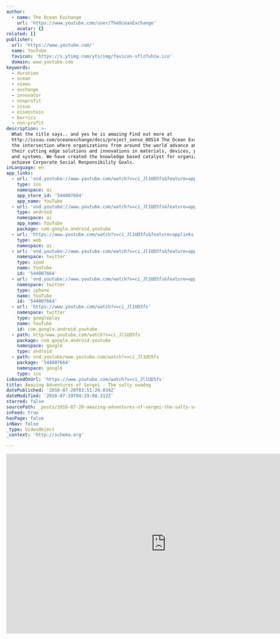 ```yaml
---
author:
  - name: The Ocean Exchange
    url: 'https://www.youtube.com/user/TheOceanExchange'
    avatar: {}
related: []
publisher:
  url: 'https://www.youtube.com/'
  name: YouTube
  favicon: 'https://s.ytimg.com/yts/img/favicon-vflz7uhzw.ico'
  domain: www.youtube.com
keywords:
  - duration
  - ocean
  - views
  - exchange
  - innovator
  - nonprofit
  - issuu
  - eisenstein
  - berrics
  - non-profit
description: >-
  What the title says.. and yes he is amazing Find out more at
  http://issuu.com/oceanexchange/docs/project_sense_80514 The Ocean Exchange is
  the intersection where organizations from around the world advance and promote
  their cutting edge solutions and innovations in materials, devices, processes,
  and systems. We have created the knowledge based catalyst for organizations to
  achieve Corporate Social Responsibility Goals.
inLanguage: en
app_links:
  - url: 'vnd.youtube://www.youtube.com/watch?v=ci_Jl1UD5fs&feature=applinks'
    type: ios
    namespace: ai
    app_store_id: '544007664'
    app_name: YouTube
  - url: 'vnd.youtube://www.youtube.com/watch?v=ci_Jl1UD5fs&feature=applinks'
    type: android
    namespace: ai
    app_name: YouTube
    package: com.google.android.youtube
  - url: 'https://www.youtube.com/watch?v=ci_Jl1UD5fs&feature=applinks'
    type: web
    namespace: ai
  - url: 'vnd.youtube://www.youtube.com/watch?v=ci_Jl1UD5fs&feature=applinks'
    namespace: twitter
    type: ipad
    name: YouTube
    id: '544007664'
  - url: 'vnd.youtube://www.youtube.com/watch?v=ci_Jl1UD5fs&feature=applinks'
    namespace: twitter
    type: iphone
    name: YouTube
    id: '544007664'
  - url: 'https://www.youtube.com/watch?v=ci_Jl1UD5fs'
    namespace: twitter
    type: googleplay
    name: YouTube
    id: com.google.android.youtube
  - path: http/www.youtube.com/watch?v=ci_Jl1UD5fs
    package: com.google.android.youtube
    namespace: google
    type: android
  - path: vnd.youtube/www.youtube.com/watch?v=ci_Jl1UD5fs
    package: '544007664'
    namespace: google
    type: ios
isBasedOnUrl: 'https://www.youtube.com/watch?v=ci_Jl1UD5fs'
title: Amazing Adventures of Sergei - The salty seadog
datePublished: '2016-07-20T03:51:29.034Z'
dateModified: '2016-07-19T04:29:08.312Z'
starred: false
sourcePath: _posts/2016-07-20-amazing-adventures-of-sergei-the-salty-seadog.md
inFeed: true
hasPage: false
inNav: false
_type: VideoObject
_context: 'http://schema.org'

---
```

<iframe src="https://cdn.embedly.com/widgets/media.html?src=https%3A%2F%2Fwww.youtube.com%2Fembed%2Fci_Jl1UD5fs%3Ffeature%3Doembed&amp;url=http%3A%2F%2Fwww.youtube.com%2Fwatch%3Fv%3Dci_Jl1UD5fs&amp;image=https%3A%2F%2Fi.ytimg.com%2Fvi%2Fci_Jl1UD5fs%2Fhqdefault.jpg&amp;key=b7d04c9b404c499eba89ee7072e1c4f7&amp;type=text%2Fhtml&amp;schema=youtube" width="854" height="480" scrolling="no" frameborder="0" allowfullscreen="" style=""></iframe>